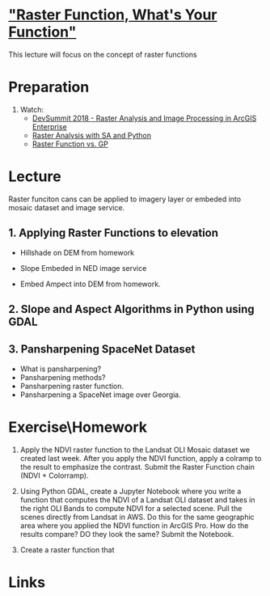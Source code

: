# ["Raster Function, What's Your Function"](https://www.youtube.com/watch?v=RPoBE-E8VOc)
This lecture will focus on the concept of raster functions

# Preparation
1. Watch:
    - [DevSummit 2018 - Raster Analysis and Image Processing in ArcGIS Enterprise](https://www.esri.com/videos/watch?videoid=zgL7pcQgMbk) 
    - [Raster Analysis with SA and Python](https://www.esri.com/videos/watch?videoid=1jx5uRwLld8)
    - [Raster Function vs. GP](https://www.youtube.com/watch?v=a-lC8_0EyXU)

# Lecture
Raster funciton cans can be applied to imagery layer or embeded into mosaic dataset and image service.
## 1. Applying Raster Functions to elevation
- Hillshade on DEM from homework

- Slope Embeded in NED image service

- Embed Ampect into DEM from homework.

## 2. Slope and Aspect Algorithms in Python using GDAL

## 3. Pansharpening SpaceNet Dataset
- What is pansharpening?
- Pansharpening methods?
- Pansharpening raster function.
- Pansharpening a SpaceNet image over Georgia.

# Exercise\Homework
1. Apply the NDVI raster function to the Landsat OLI Mosaic dataset we created last week. After you apply the NDVI function, apply a colramp to the result to emphasize the contrast. Submit the Raster Function chain (NDVI + Colorramp).

2. Using Python GDAL, create a Jupyter Notebook where you write a function that computes the NDVI of a Landsat OLI dataset and takes in the right OLI Bands to compute NDVI for a selected scene. Pull the scenes directly from Landsat in AWS. Do this for the same geographic area where you applied the NDVI function in ArcGIS Pro. How do the results compare? DO they look the same? Submit the Notebook.

3. Create a raster function that


# Links

